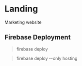 # Landing
Marketing website

## Firebase Deployment

> firebase deploy

> firebase deploy --only hosting
